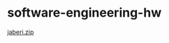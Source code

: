 # software-engineering-hw


[jaberi.zip](https://github.com/MoAliJaberi/software-engineering-hw/files/8624858/jaberi.zip)
